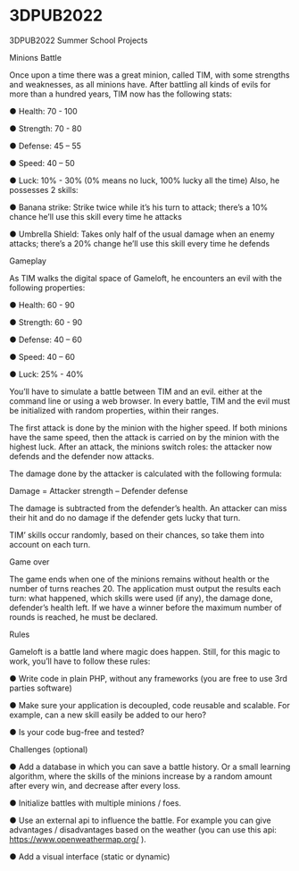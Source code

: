 # 3DPUB2022
3DPUB2022 Summer School Projects
 

Minions Battle 

Once upon a time there was a great minion, called TIM, with some strengths and weaknesses, as all minions have.
After battling all kinds of evils for more than a hundred years, TIM now has the following stats:

●	Health: 70 - 100

●	Strength: 70 - 80

●	Defense: 45 – 55

●	Speed: 40 – 50

●	Luck: 10% - 30% (0% means no luck, 100% lucky all the time) Also, he possesses 2 skills:

●	Banana strike: Strike twice while it’s his turn to attack; there’s a 10% chance he’ll use this skill every time he attacks

●	Umbrella Shield: Takes only half of the usual damage when an enemy attacks; there’s a 20% change he’ll use this skill every time he defends



Gameplay 

As TIM walks the digital space of Gameloft, he encounters an evil with the following properties:

●	Health: 60 - 90

●	Strength: 60 - 90

●	Defense: 40 – 60

●	Speed: 40 – 60

●	Luck: 25% - 40% 

You’ll have to simulate a battle between TIM and an evil. either at the command line or using a web browser. In every battle, TIM and the evil must be initialized with random properties, within their ranges.

The first attack is done by the minion with the higher speed. If both minions have the same speed, then the attack is carried on by the minion with the highest luck. After an attack, the minions switch roles: the attacker now defends and the defender now attacks.

The damage done by the attacker is calculated with the following formula:

Damage = Attacker strength – Defender defense

The damage is subtracted from the defender’s health. An attacker can miss their hit and do no damage if the defender gets lucky that turn.

TIM’ skills occur randomly, based on their chances, so take them into account on each turn.

Game over

 The game ends when one of the minions remains without health or the number of turns reaches 20. The application must output the results each turn: what happened, which skills were used (if any), the damage done, defender’s health left.
If we have a winner before the maximum number of rounds is reached, he must be declared.

Rules 

Gameloft is a battle land where magic does happen. Still, for this magic to work, you’ll have to follow these rules:

● Write code in plain PHP, without any frameworks (you are free to use 3rd parties software)

● Make sure your application is decoupled, code reusable and scalable. For example, can a new skill easily be added to our hero?

● Is your code bug-free and tested?

Challenges (optional)

●	Add a database in which you can save a battle history. Or a small learning algorithm, where the skills of the minions increase by a random amount after every win, and decrease after every loss.

●	Initialize battles with multiple minions / foes.

●	Use an external api to influence the battle. For example you can give advantages / disadvantages based on the weather (you can use this api:  https://www.openweathermap.org/ ).

●	Add a visual interface (static or dynamic)
